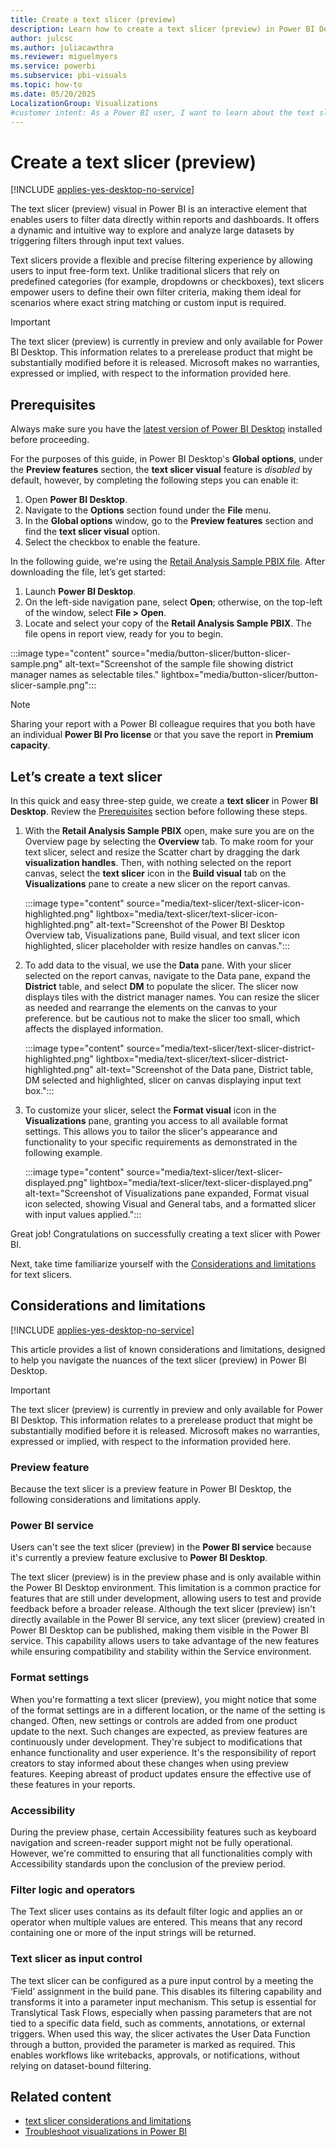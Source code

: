 ```yaml
---
title: Create a text slicer (preview)
description: Learn how to create a text slicer (preview) in Power BI Desktop.
author: julcsc
ms.author: juliacawthra
ms.reviewer: miguelmyers
ms.service: powerbi
ms.subservice: pbi-visuals
ms.topic: how-to
ms.date: 05/20/2025
LocalizationGroup: Visualizations
#customer intent: As a Power BI user, I want to learn about the text slicer (preview) feature in Power BI Desktop, including how to create and customize it, so I can enhance my reports with interactive filtering options.
---
```


# Create a text slicer (preview)

[!INCLUDE [applies-yes-desktop-no-service](../includes/applies-yes-desktop-no-service.md)]

The text slicer (preview) visual in Power BI is an interactive element that enables users to filter data directly within reports and dashboards. It offers a dynamic and intuitive way to explore and analyze large datasets by triggering filters through input text values.

Text slicers provide a flexible and precise filtering experience by allowing users to input free-form text. Unlike traditional slicers that rely on predefined categories (for example, dropdowns or checkboxes), text slicers empower users to define their own filter criteria, making them ideal for scenarios where exact string matching or custom input is required.

> [!IMPORTANT]
> The text slicer (preview) is currently in preview and only available for Power BI Desktop. This information relates to a prerelease product that might be substantially modified before it is released. Microsoft makes no warranties, expressed or implied, with respect to the information provided here.

## Prerequisites

Always make sure you have the [latest version of Power BI Desktop](https://www.microsoft.com/en-us/download/details.aspx?id=58494) installed before proceeding.

For the purposes of this guide, in Power BI Desktop's **Global options**, under the **Preview features** section, the **text slicer visual** feature is *disabled* by default, however, by completing the following steps you can enable it:

1. Open **Power BI Desktop**.
1. Navigate to the **Options** section found under the **File** menu.
1. In the **Global options** window, go to the **Preview features** section and find the **text slicer visual** option.
1. Select the checkbox to enable the feature.

In the following guide, we're using the [Retail Analysis Sample PBIX file](https://download.microsoft.com/download/9/6/D/96DDC2FF-2568-491D-AAFA-AFDD6F763AE3/Retail%20Analysis%20Sample%20PBIX.pbix). After downloading the file, let’s get started:

1. Launch **Power BI Desktop**.
1. On the left-side navigation pane, select **Open**; otherwise, on the top-left of the window, select **File > Open**.
1. Locate and select your copy of the **Retail Analysis Sample PBIX**. The file opens in report view, ready for you to begin.

:::image type="content" source="media/button-slicer/button-slicer-sample.png" alt-text="Screenshot of the sample file showing district manager names as selectable tiles." lightbox="media/button-slicer/button-slicer-sample.png":::

> [!NOTE]
> Sharing your report with a Power BI colleague requires that you both have an individual **Power BI Pro license** or that you save the report in **Premium capacity**.

## Let’s create a text slicer

In this quick and easy three-step guide, we create a **text slicer** in Power **BI Desktop**. Review the [Prerequisites](#prerequisites) section before following these steps.

1. With the **Retail Analysis Sample PBIX** open, make sure you are on the Overview page by selecting the **Overview** tab. To make room for your text slicer, select and resize the Scatter chart by dragging the dark **visualization handles**. Then, with nothing selected on the report canvas, select the **text slicer** icon in the **Build visual** tab on the **Visualizations** pane to create a new slicer on the report canvas.

   :::image type="content" source="media/text-slicer/text-slicer-icon-highlighted.png" lightbox="media/text-slicer/text-slicer-icon-highlighted.png" alt-text="Screenshot of the Power BI Desktop Overview tab, Visualizations pane, Build visual, and text slicer icon highlighted, slicer placeholder with resize handles on canvas.":::

1. To add data to the visual, we use the **Data** pane. With your slicer selected on the report canvas, navigate to the Data pane, expand the **District** table, and select **DM** to populate the slicer. The slicer now displays tiles with the district manager names. You can resize the slicer as needed and rearrange the elements on the canvas to your preference. but be cautious not to make the slicer too small, which affects the displayed information.

   :::image type="content" source="media/text-slicer/text-slicer-district-highlighted.png" lightbox="media/text-slicer/text-slicer-district-highlighted.png" alt-text="Screenshot of the Data pane, District table, DM selected and highlighted, slicer on canvas displaying input text box.":::

1. To customize your slicer, select the **Format visual** icon in the **Visualizations** pane, granting you access to all available format settings. This allows you to tailor the slicer's appearance and functionality to your specific requirements as demonstrated in the following example. 

   :::image type="content" source="media/text-slicer/text-slicer-displayed.png" lightbox="media/text-slicer/text-slicer-displayed.png"  alt-text="Screenshot of Visualizations pane expanded, Format visual icon selected, showing Visual and General tabs, and a formatted slicer with input values applied.":::

Great job! Congratulations on successfully creating a text slicer with Power BI.

Next, take time familiarize yourself with the [Considerations and limitations](power-bi-visualization-text-slicer-considerations-limitations.md) for text slicers. 

## Considerations and limitations

[!INCLUDE [applies-yes-desktop-no-service](../includes/applies-yes-desktop-no-service.md)]

This article provides a list of known considerations and limitations, designed to help you navigate the nuances of the text slicer (preview) in Power BI Desktop.

> [!IMPORTANT]
> The text slicer (preview) is currently in preview and only available for Power BI Desktop. This information relates to a prerelease product that might be substantially modified before it is released. Microsoft makes no warranties, expressed or implied, with respect to the information provided here.

### Preview feature

Because the text slicer is a preview feature in Power BI Desktop, the following considerations and limitations apply.

### Power BI service

Users can't see the text slicer (preview) in the **Power BI service** because it's currently a preview feature exclusive to **Power BI Desktop**.

The text slicer (preview) is in the preview phase and is only available within the Power BI Desktop environment. This limitation is a common practice for features that are still under development, allowing users to test and provide feedback before a broader release. Although the text slicer (preview) isn't directly available in the Power BI service, any text slicer (preview) created in Power BI Desktop can be published, making them visible in the Power BI service. This capability allows users to take advantage of the new features while ensuring compatibility and stability within the Service environment.

### Format settings

When you're formatting a text slicer (preview), you might notice that some of the format settings are in a different location, or the name of the setting is changed. Often, new settings or controls are added from one product update to the next. Such changes are expected, as preview features are continuously under development. They're subject to modifications that enhance functionality and user experience. It's the responsibility of report creators to stay informed about these changes when using preview features. Keeping abreast of product updates ensure the effective use of these features in your reports.

### Accessibility

During the preview phase, certain Accessibility features such as keyboard navigation and screen-reader support might not be fully operational. However, we're committed to ensuring that all functionalities comply with Accessibility standards upon the conclusion of the preview period.

### Filter logic and operators

The Text slicer uses contains as its default filter logic and applies an or operator when multiple values are entered. This means that any record containing one or more of the input strings will be returned. 

### Text slicer as input control 

The text slicer can be configured as a pure input control by a meeting the ‘Field’ assignment in the build pane. This disables its filtering capability and transforms it into a parameter input mechanism. This setup is essential for Translytical Task Flows, especially when passing parameters that are not tied to a specific data field, such as comments, annotations, or external triggers. When used this way, the slicer activates the User Data Function through a button, provided the parameter is marked as required. This enables workflows like writebacks, approvals, or notifications, without relying on dataset-bound filtering. 

## Related content

- [text slicer considerations and limitations](power-bi-visualization-text-slicer-considerations-limitations.md)
- [Troubleshoot visualizations in Power BI](power-bi-visualization-troubleshoot.md)
